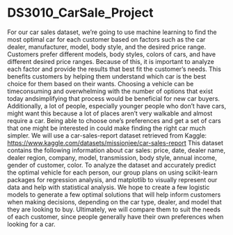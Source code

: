 # DS3010_CarSale_Project
For our car sales dataset, we’re going to use machine learning to find the most optimal car for each customer based on factors such as the car dealer, manufacturer, model, body style, and the desired price range. Customers prefer different models, body styles, colors of cars, and have different desired price ranges. Because of this, it is important to analyze each factor and provide the results that best fit the customer’s needs.
This benefits customers by helping them understand which car is the best choice for them based on their wants. Choosing a vehicle can be timeconsuming and overwhelming with the number of options that exist today andsimplifying that process would be beneficial for new car buyers. Additionally, a lot of people, especially younger people who don’t have cars, might want this because a lot of places aren’t very walkable and almost require a car. Being able to choose one’s preferences and get a set of cars that one might be interested in could make finding the right car much simpler.
We will use a car-sales-report dataset retrieved from Kaggle: https://www.kaggle.com/datasets/missionjee/car-sales-report
This dataset contains the following information about car sales: price, date, dealer name, dealer region, company, model, transmission, body style, annual income, gender of customer, color. To analyze the dataset and accurately predict the optimal vehicle for each person, our group plans on using scikit-learn packages for regression analysis, and matplotlib to visually represent our data and help with statistical analysis.
We hope to create a few logistic models to generate a few optimal solutions that will help inform customers when making decisions, depending on the car type, dealer, and model that they are looking to buy. Ultimately, we will compare them to suit the needs of each customer, since people generally have their own preferences when looking for a car.
